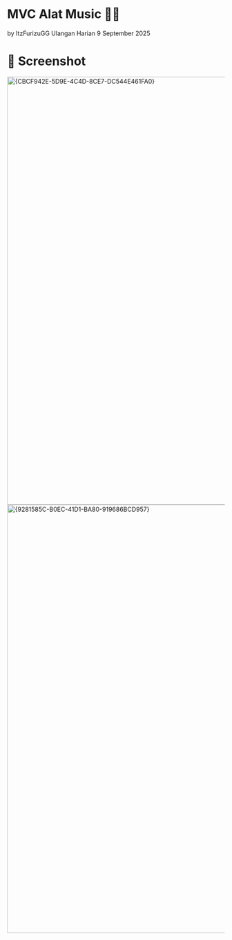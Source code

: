# MVC Alat Music 🎹🎵

by ItzFurizuGG
Ulangan Harian 9 September 2025

# 📸 Screenshot

<img width="1920" height="990" alt="{CBCF942E-5D9E-4C4D-8CE7-DC544E461FA0}" src="https://github.com/user-attachments/assets/d71bf66c-ed50-445c-b8df-b61b154f88fe" />
<img width="1920" height="991" alt="{9281585C-B0EC-41D1-BA80-919686BCD957}" src="https://github.com/user-attachments/assets/d6808925-766b-4367-a249-23766319d2be" />
